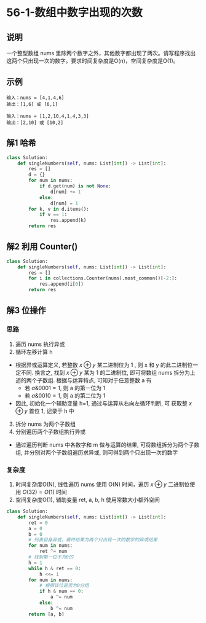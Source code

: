 # 56-1-数组中数字出现的次数

## 说明
一个整型数组 nums 里除两个数字之外，其他数字都出现了两次。请写程序找出这两个只出现一次的数字。要求时间复杂度是O(n)，空间复杂度是O(1)。

## 示例
```
输入：nums = [4,1,4,6]
输出：[1,6] 或 [6,1]

输入：nums = [1,2,10,4,1,4,3,3]
输出：[2,10] 或 [10,2]
```

## 解1 哈希
```python
class Solution:
    def singleNumbers(self, nums: List[int]) -> List[int]:
        res = []
        d = {}
        for num in nums:
            if d.get(num) is not None:
                d[num] += 1
            else:
                d[num] = 1
        for k, v in d.items():
            if v == 1:
                res.append(k)
        return res
```

## 解2 利用 Counter()
```python
class Solution:
    def singleNumbers(self, nums: List[int]) -> List[int]:
        res = []
        for i in collections.Counter(nums).most_common()[-2:]:
            res.append(i[0])
        return res
```

## 解3 位操作

### 思路
1. 遍历 nums 执行异或
2. 循环左移计算 h
- 根据异或运算定义, 若整数 $x \oplus y$ 某二进制位为 1 , 则 x 和 y 的此二进制位一定不同. 换言之, 找到 $x \oplus y$ 某为 1 的二进制位, 即可将数组 nums 拆分为上述的两个子数组. 根据与运算特点, 可知对于任意整数 a 有
    - 若 $a \& 0001 = 1$, 则 a 的第一位为 1
    - 若 $a \& 0010 = 1$, 则 a 的第二位为 1 
- 因此, 初始化一个辅助变量 h=1, 通过与运算从右向左循环判断, 可 获取整 $x \oplus y$ 首位 1, 记录于 h 中
3. 拆分 nums 为两个子数组
4. 分别遍历两个子数组执行异或
- 通过遍历判断 nums 中各数字和 m 做与运算的结果, 可将数组拆分为两个子数组, 并分别对两个子数组遍历求异或, 则可得到两个只出现一次的数字

### 复杂度
1. 时间复杂度O(N), 线性遍历 nums 使用 O(N) 时间，遍历 $x \oplus y$ 二进制位使用 $O(32) = O(1)$ 时间
2. 空间复杂度O(1), 辅助变量 ret, a, b, h 使用常数大小额外空间

```python
class Solution:
    def singleNumbers(self, nums: List[int]) -> List[int]:
        ret = 0
        a = 0
        b = 0
        # 列表自身异或，最终结果为两个只出现一次的数字的异或结果
        for num in nums:
            ret ^= num
        # 找到第一位不为0的
        h = 1
        while h & ret == 0:
            h <<= 1
        for num in nums:
            # 根据该位是否为0分组
            if h & num == 0:
                a ^= num
            else:
                b ^= num
        return [a, b]
```